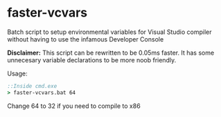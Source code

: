 # faster-vcvars
Batch script to setup environmental variables for Visual Studio compiler without having to use the infamous Developer Console

**Disclaimer:** This script can be rewritten to be 0.05ms faster. It has some unnecesary variable declarations to be more noob friendly.

Usage:
```cmd
::Inside cmd.exe
> faster-vcvars.bat 64
```
Change 64 to 32 if you need to compile to x86
